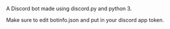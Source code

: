 A Discord bot made using discord.py and python 3.

Make sure to edit botinfo.json and put in your discord app token.
